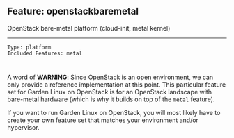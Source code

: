 ## Feature: openstackbaremetal

<website-feature> OpenStack bare-metal platform (cloud-init, metal kernel) </website-feature>

---

	Type: platform
	Included Features: metal

#

A word of **WARNING**: Since OpenStack is an open environment, we can only provide a reference implementation at this point.
This particular feature set for Garden Linux on OpenStack is for an OpenStack landscape with bare-metal hardware (which is why it builds on top of the `metal` feature).

If you want to run Garden Linux on OpenStack, you will most likely have to create your own feature set that matches your environment and/or hypervisor.


#
